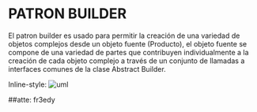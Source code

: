 # PATRON BUILDER 

El patron builder es usado para permitir la creación de una variedad de objetos complejos desde un objeto fuente (Producto), el objeto fuente se compone de una variedad de partes que contribuyen individualmente a la creación de cada objeto complejo a través de un conjunto de llamadas a interfaces comunes de la clase Abstract Builder.

Inline-style: 
![uml](https://es.wikipedia.org/wiki/Builder_%28patr%C3%B3n_de_dise%C3%B1o%29#/media/File:Builder_UML_class_diagram.svg "Logo Title Text 1")

##atte: fr3edy
